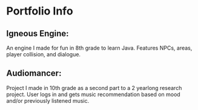 # Portfolio Info
## Igneous Engine:
An engine I made for fun in 8th grade to learn Java. Features NPCs, areas, player collision, and dialogue.
## Audiomancer:
Project I made in 10th grade as a second part to a 2 yearlong research project. User logs in and gets music recommendation based on mood and/or previously listened music.
